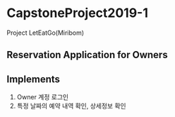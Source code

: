 # CapstoneProject2019-1
Project LetEatGo(Miribom)

## Reservation Application for Owners

## Implements
1.  Owner 계정 로그인
2.  특정 날짜의 예약 내역 확인, 상세정보 확인